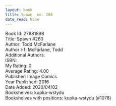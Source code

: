 ```yaml
---
layout: book
title: Spawn  no. 260
date_read: None
---
```


Book Id: 27881898<br />
Title: Spawn #260<br />
Author: Todd McFarlane<br />
Author l-f: McFarlane, Todd<br />
Additional Authors: <br />
ISBN: <br />
My Rating: 0<br />
Average Rating: 4.00<br />
Publisher: Image Comics<br />
Year Published: 2016<br />
Date Added: 2020/04/02<br />
Bookshelves: kupka-wstydu<br />
Bookshelves with positions: kupka-wstydu (#1078)<br />


